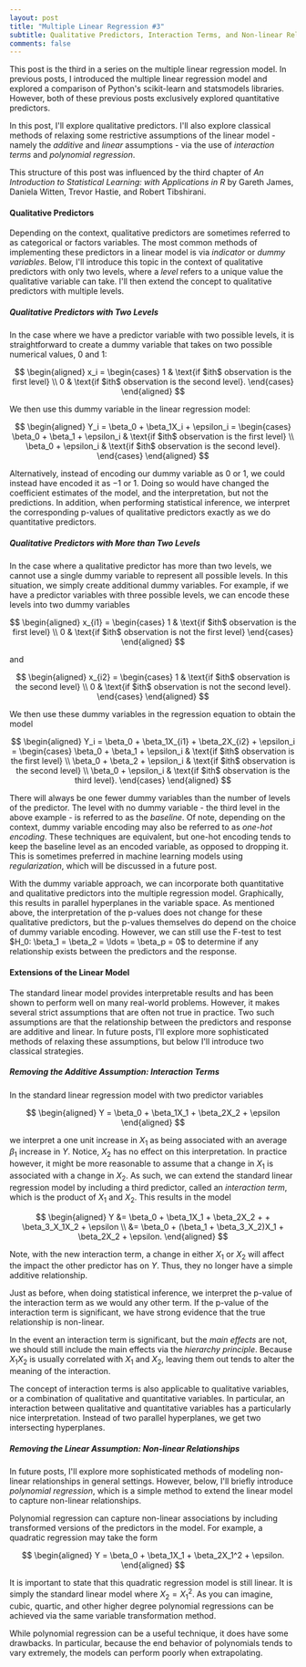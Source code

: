 ```yaml
---
layout: post
title: "Multiple Linear Regression #3"
subtitle: Qualitative Predictors, Interaction Terms, and Non-linear Relationships
comments: false
---
```


This post is the third in a series on the multiple linear regression model.  In previous posts, I introduced the multiple linear regression model and explored a comparison of Python's scikit-learn and statsmodels libraries.  However, both of these previous posts exclusively explored quantitative predictors.  

In this post, I'll explore qualitative predictors.  I'll also explore classical methods of relaxing some restrictive assumptions of the linear model - namely the *additive* and *linear* assumptions - via the use of *interaction terms* and *polynomial regression*.

This structure of this post was influenced by the third chapter of *An Introduction to Statistical Learning: with Applications in R* by Gareth James, Daniela Witten, Trevor Hastie, and Robert Tibshirani.

#### Qualitative Predictors

Depending on the context, qualitative predictors are sometimes referred to as categorical or factors variables.  The most common methods of implementing these predictors in a linear model is via *indicator* or *dummy variables*.  Below, I'll introduce this topic in the context of qualitative predictors with only two levels, where a *level* refers to a unique value the qualitative variable can take.  I'll then extend the concept to qualitative predictors with multiple levels.

##### Qualitative Predictors with Two Levels

In the case where we have a predictor variable with two possible levels, it is straightforward to create a dummy variable that takes on two possible numerical values, $0$ and $1$:

$$
\begin{aligned} 
x_i = 
    \begin{cases}
        1 & \text{if $ith$ observation is the first level} \\
        0 & \text{if $ith$ observation is the second level}.
    \end{cases} 
\end{aligned}
$$

We then use this dummy variable in the linear regression model:

$$
\begin{aligned} 
Y_i = \beta_0 + \beta_1X_i + \epsilon_i = 
    \begin{cases}
        \beta_0 + \beta_1 + \epsilon_i & \text{if $ith$ observation is the first level} \\
        \beta_0 + \epsilon_i & \text{if $ith$ observation is the second level}.
    \end{cases}
\end{aligned}
$$

Alternatively, instead of encoding our dummy variable as $0$ or $1$, we could instead have encoded it as $-1$ or $1$.  Doing so would have changed the coefficient estimates of the model, and the interpretation, but not the predictions.  In addition, when performing statistical inference, we interpret the corresponding p-values of qualitative predictors exactly as we do quantitative predictors.

##### Qualitative Predictors with More than Two Levels

In the case where a qualitative predictor has more than two levels, we cannot use a single dummy variable to represent all possible levels.  In this situation, we simply create additional dummy variables.  For example, if we have a predictor variables with three possible levels, we can encode these levels into two dummy variables

$$
\begin{aligned} 
x_{i1} = 
    \begin{cases}
        1 & \text{if $ith$ observation is the first level} \\
        0 & \text{if $ith$ observation is not the first level}
    \end{cases} 
\end{aligned}
$$

and 

$$
\begin{aligned} 
x_{i2} = 
    \begin{cases}
        1 & \text{if $ith$ observation is the second level} \\
        0 & \text{if $ith$ observation is not the second level}.
    \end{cases} 
\end{aligned}
$$

We then use these dummy variables in the regression equation to obtain the model

$$
\begin{aligned} 
Y_i = \beta_0 + \beta_1X_{i1} + \beta_2X_{i2} + \epsilon_i = 
    \begin{cases}
        \beta_0 + \beta_1 + \epsilon_i & \text{if $ith$ observation is the first level} \\
        \beta_0 + \beta_2 + \epsilon_i & \text{if $ith$ observation is the second level} \\
        \beta_0 + \epsilon_i & \text{if $ith$ observation is the third level}.
    \end{cases}
\end{aligned}
$$

There will always be one fewer dummy variables than the number of levels of the predictor.  The level with no dummy variable - the third level in the above example - is referred to as the *baseline*.  Of note, depending on the context, dummy variable encoding may also be referred to as *one-hot encoding*.  These techniques are equivalent, but one-hot encoding tends to keep the baseline level as an encoded variable, as opposed to dropping it.  This is sometimes preferred in machine learning models using *regularization*, which will be discussed in a future post.

With the dummy variable approach, we can incorporate both quantitative and qualitative predictors into the multiple regression model.  Graphically, this results in parallel hyperplanes in the variable space.  As mentioned above, the interpretation of the p-values does not change for these qualitative predictors, but the p-values themselves do depend on the choice of dummy variable encoding.  However, we can still use the F-test to test $H_0: \beta_1 = \beta_2 = \ldots = \beta_p = 0\$ to determine if any relationship exists between the predictors and the response.

#### Extensions of the Linear Model

The standard linear model provides interpretable results and has been shown to perform well on many real-world problems.  However, it makes several strict assumptions that are often not true in practice.  Two such assumptions are that the relationship between the predictors and response are additive and linear.  In future posts, I'll explore more sophisticated methods of relaxing these assumptions, but below I'll introduce two classical strategies.

##### Removing the Additive Assumption: Interaction Terms

In the standard linear regression model with two predictor variables

$$
\begin{aligned} 
Y = \beta_0 + \beta_1X_1 + \beta_2X_2 + \epsilon 
\end{aligned}
$$

we interpret a one unit increase in $X_1$ as being associated with an average $\beta_1$ increase in $Y$.  Notice, $X_2$ has no effect on this interpretation.  In practice however, it might be more reasonable to assume that a change in $X_1$ is associated with a change in $X_2$.  As such, we can extend the standard linear regression model by including a third predictor, called an *interaction term*, which is the product of $X_1$ and $X_2$.  This results in the model 

$$
\begin{aligned} 
Y &= \beta_0 + \beta_1X_1 + \beta_2X_2 + + \beta_3_X_1X_2 + \epsilon \\
  &= \beta_0 + (\beta_1 + \beta_3_X_2)X_1 + \beta_2X_2 + \epsilon.
\end{aligned}
$$

Note, with the new interaction term, a change in either $X_1$ or $X_2$ will affect the impact the other predictor has on $Y$.  Thus, they no longer have a simple additive relationship.

Just as before, when doing statistical inference, we interpret the p-value of the interaction term as we would any other term.  If the p-value of the interaction term is significant, we have strong evidence that the true relationship is non-linear.

In the event an interaction term is significant, but the *main effects* are not, we should still include the main effects via the *hierarchy principle*.  Because $X_1X_2$ is usually correlated with $X_1$ and $X_2$, leaving them out tends to alter the meaning of the interaction.

The concept of interaction terms is also applicable to qualitative variables, or a combination of qualitative and quantitative variables.  In particular, an interaction between qualitative and quantitative variables has a particularly nice interpretation.  Instead of two parallel hyperplanes, we get two intersecting hyperplanes.

##### Removing the Linear Assumption: Non-linear Relationships

In future posts, I'll explore more sophisticated methods of modeling non-linear relationships in general settings.  However, below, I'll briefly introduce *polynomial regression*, which is a simple method to extend the linear model to capture non-linear relationships.  

Polynomial regression can capture non-linear associations by including transformed versions of the predictors in the model.  For example, a quadratic regression may take the form

$$
\begin{aligned} 
Y = \beta_0 + \beta_1X_1 + \beta_2X_1^2 + \epsilon.
\end{aligned}
$$

It is important to state that this quadratic regression model is still linear.  It is simply the standard linear model where $X_2 = X_1^2$.  As you can imagine, cubic, quartic, and other higher degree polynomial regressions can be achieved via the same variable transformation method.

While polynomial regression can be a useful technique, it does have some drawbacks.  In particular, because the end behavior of polynomials tends to vary extremely, the models can perform poorly when extrapolating.
